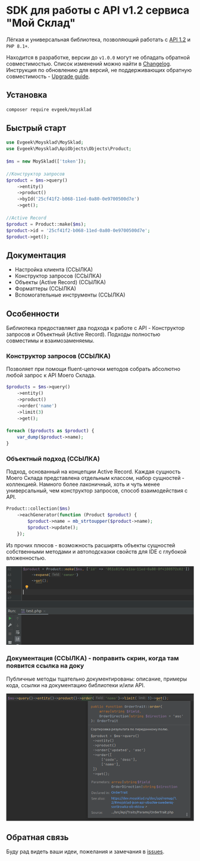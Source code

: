 # SDK для работы с API v1.2 сервиса "Мой Склад"

Лёгкая и универсальная библиотека, позволяющий работать с [API 1.2](https://dev.moysklad.ru/doc/api/remap/1.2) и `PHP 8.1+`.

Находится в разработке, версии до `v1.0.0` могут не обладать обратной совместимостью. Список изменений можно найти в [Changelog](CHANGELOG.md). Инструкция по обновлению для версий, не поддерживающих обратную совместимость - [Upgrade guide](UPGRADE.md).

## Установка

```bash
composer require evgeek/moysklad
```

## Быстрый старт

```php
use Evgeek\Moysklad\MoySklad;
use Evgeek\Moysklad\ApiObjects\Objects\Product;

$ms = new MoySklad(['token']);

//Конструктор запросов
$product = $ms->query()
    ->entity()
    ->product()
    ->byId('25cf41f2-b068-11ed-0a80-0e9700500d7e')
    ->get();

//Active Record
$product = Product::make($ms);
$product->id = '25cf41f2-b068-11ed-0a80-0e9700500d7e';
$product->get();
```

## Документация

* Настройка клиента (ССЫЛКА)
* Конструктор запросов (ССЫЛКА)
* Объекты (Active Record) (ССЫЛКА)
* Форматтеры (ССЫЛКА)
* Вспомогательные инструменты (ССЫЛКА)

## Особенности

Библиотека предоставляет два подхода к работе с API - Конструктор запросов и Объектный (Active Record). Подходы полностью совместимы и взаимозаменяемы.

### Конструктор запросов (ССЫЛКА)

Позволяет при помощи fluent-цепочки методов собрать абсолютно любой запрос к API Моего Склада. 

```php
$products = $ms->query()
    ->entity()
    ->product()
    ->order('name')
    ->limit(3)
    ->get();

foreach ($products as $product) {
    var_dump($product->name);
}
```

### Объектный подход (ССЫЛКА)

Подход, основанный на концепции Active Record. Каждая сущность Моего Склада представлена отдельным классом, набор сущностей - коллекцией. Намного более лаконичный, хоть и чуть менее универсальный, чем конструктор запросов, способ взаимодействия с API. 

```php
Product::collection($ms)
    ->eachGenerator(function (Product $product) {
        $product->name = mb_strtoupper($product->name);
        $product->update();
    });
```

Из прочих плюсов - возможность расширять объекты сущностей собственными методами и автоподсказки свойств для IDE с глубокой вложенностью.

![autocomplete](/docs/autocomplete.gif)

### Документация (ССЫЛКА) - поправить скрин, когда там появится ссылка на доку

Публичные методы тщательно документированы: описание, примеры кода, ссылки на документацию библиотеки и/или API.

![comment](/docs/comment.png)

## Обратная связь

Буду рад видеть ваши идеи, пожелания и замечания в [issues](https://github.com/evgeek/moysklad/issues).